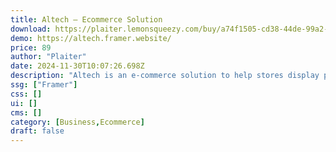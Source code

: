 ```yaml
---
title: Altech — Ecommerce Solution
download: https://plaiter.lemonsqueezy.com/buy/a74f1505-cd38-44de-99a2-ed7f5c3a6fb8
demo: https://altech.framer.website/
price: 89
author: "Plaiter"
date: 2024-11-30T10:07:26.698Z
description: "Altech is an e-commerce solution to help stores display products! Featuring tailored product categories, smooth animations, Newsletter, Search, and more. Effortlessly set up your online shop with stunning design and comprehensive features."
ssg: ["Framer"]
css: []
ui: []
cms: []
category: [Business,Ecommerce]
draft: false
---
```

